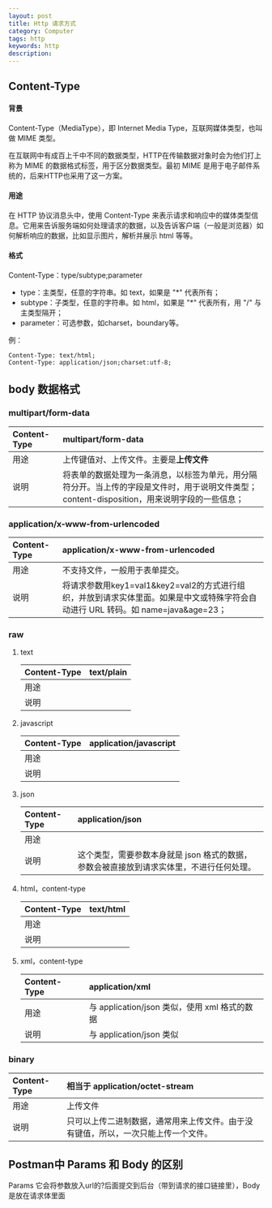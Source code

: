 ```yaml
---
layout: post
title: Http 请求方式
category: Computer
tags: http
keywords: http
description:
---
```


## Content-Type

#### 背景
Content-Type（MediaType），即 Internet Media Type，互联网媒体类型，也叫做 MIME 类型。

在互联网中有成百上千中不同的数据类型，HTTP在传输数据对象时会为他们打上称为 MIME 的数据格式标签，用于区分数据类型。最初 MIME 是用于电子邮件系统的，后来HTTP也采用了这一方案。

#### 用途

在 HTTP 协议消息头中，使用 Content-Type 来表示请求和响应中的媒体类型信息。它用来告诉服务端如何处理请求的数据，以及告诉客户端（一般是浏览器）如何解析响应的数据，比如显示图片，解析并展示 html 等等。

#### 格式

Content-Type：type/subtype;parameter

- type：主类型，任意的字符串。如 text，如果是 "*" 代表所有；
- subtype：子类型，任意的字符串。如 html，如果是 "*" 代表所有，用 "/" 与主类型隔开；
- parameter：可选参数，如charset，boundary等。

例：
```
Content-Type: text/html;
Content-Type: application/json;charset:utf-8;
```

## body 数据格式

### multipart/form-data

| Content-Type | multipart/form-data |
| :---- | :---- |
| 用途 | 上传键值对、上传文件。主要是**上传文件** |
| 说明 | 将表单的数据处理为一条消息，以标签为单元，用分隔符分开。当上传的字段是文件时，用于说明文件类型；content-disposition，用来说明字段的一些信息；|

### application/x-www-from-urlencoded

| Content-Type | application/x-www-from-urlencoded |
| :---- | :---- |
| 用途 | 不支持文件，一般用于表单提交。 |
| 说明 | 将请求参数用key1=val1&key2=val2的方式进行组织，并放到请求实体里面。如果是中文或特殊字符会自动进行 URL 转码。如 name=java&age=23；|

### raw

1. text

    | Content-Type | text/plain |
    | :---- | :---- |
    | 用途 | |
    | 说明 | |

2. javascript

    | Content-Type | application/javascript |
    | :---- | :---- |
    | 用途 | |
    | 说明 | |

3. json

    | Content-Type | application/json |
    | :---- | :---- |
    | 用途 | |
    | 说明 | 这个类型，需要参数本身就是 json 格式的数据，参数会被直接放到请求实体里，不进行任何处理。 |

4. html，content-type

    | Content-Type | text/html |
    | :---- | :---- |
    | 用途 | |
    | 说明 | |

5. xml，content-type

    | Content-Type | application/xml |
    | :---- | :---- |
    | 用途 | 与 application/json 类似，使用 xml 格式的数据 |
    | 说明 | 与 application/json 类似  |


### binary

| Content-Type | 相当于 application/octet-stream |
| :---- | :---- |
| 用途 | 上传文件 |
| 说明 | 只可以上传二进制数据，通常用来上传文件。由于没有键值，所以，一次只能上传一个文件。  |

## Postman中 Params 和 Body 的区别

Params 它会将参数放入url的?后面提交到后台（带到请求的接口链接里），Body是放在请求体里面
